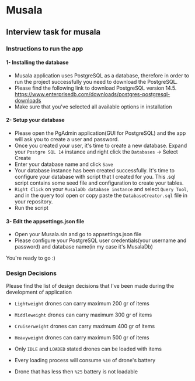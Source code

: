 # Musala
## Interview task for musala

### Instructions to run the app

#### 1- Installing the database

- Musala application uses PostgreSQL as a database, therefore in order to run the project successfully you need to download the PostgreSQL.
- Please find the following link to download PostgreSQL version 14.5.
https://www.enterprisedb.com/downloads/postgres-postgresql-downloads
- Make sure that you've selected all available options in installation

#### 2- Setup your database
- Please open the PgAdmin application(GUI for PostgreSQL) and the app will ask you to create a user and password.
- Once you created your user, it's time to create a new database. Expand your `Postgre SQL 14` instance and right click the `Databases` -> Select Create
- Enter your database name and click `Save`
- Your database instance has been created successfully. It's time to configure your database with script that I created for you. This .sql script contains some seed file and configuration to create your tables. 
- `Right Click` on your `MusalaDb database instance` and select `Query Tool`, and in the query tool open or copy paste the `DatabaseCreator.sql` file in your repository.
- Run the script

#### 3- Edit the appsettings.json file
- Open your Musala.sln and go to appsettings.json file
- Please configure your PostgreSQL user credentials(your username and password) and database name(in my case it's MusalaDb)

You're ready to go :)

### Design Decisions

Please find the list of design decisions that I've been made during the development of application

- `Lightweight` drones can carry maximum 200 gr of items
- `Middleweight` drones can carry maximum 300 gr of items
- `Cruiserweight` drones can carry maximum 400 gr of items
- `Heavyweight` drones can carry maximum 500 gr of items

- Only `IDLE` and `LOADED` stated drones can be loaded with items

- Every loading process will consume `%10` of drone's battery
- Drone that has less then `%25` battery is not loadable
